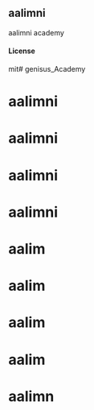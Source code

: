 ## aalimni

aalimni academy

#### License

mit# genisus_Academy
# aalimni
# aalimni
# aalimni
# aalimni
# aalim
# aalim
# aalim
# aalim
# aalimn
